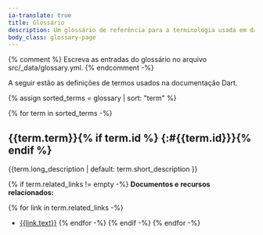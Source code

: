 ```yaml
---
ia-translate: true
title: Glossário
description: Um glossário de referência para a terminologia usada em dartbrasil.dev.
body_class: glossary-page
---
```


{% comment %}
  Escreva as entradas do glossário no arquivo src/_data/glossary.yml.
{% endcomment -%}

A seguir estão as definições de termos usados na documentação Dart.

{% assign sorted_terms = glossary | sort: "term" %}

{% for term in sorted_terms -%}

<div class="term-separator" aria-hidden="true"></div>

## {{term.term}}{% if term.id %} {:#{{term.id}}}{% endif %}

{{term.long_description | default: term.short_description }}

{% if term.related_links != empty -%}
**Documentos e recursos relacionados:**

{% for link in term.related_links -%}
- [{{link.text}}]({{link.link}})
{% endfor -%}
{% endif -%}
{% endfor -%}
